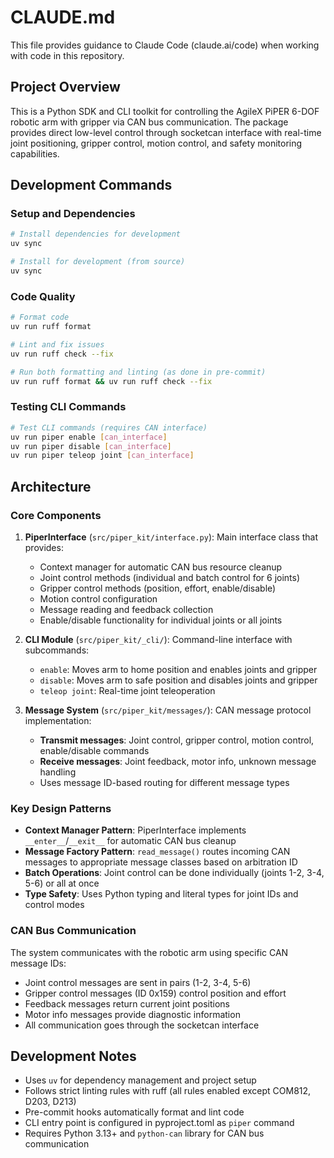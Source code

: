 # CLAUDE.md

This file provides guidance to Claude Code (claude.ai/code) when working with code in this repository.

## Project Overview

This is a Python SDK and CLI toolkit for controlling the AgileX PiPER 6-DOF robotic arm with gripper via CAN bus communication. The package provides direct low-level control through socketcan interface with real-time joint positioning, gripper control, motion control, and safety monitoring capabilities.

## Development Commands

### Setup and Dependencies
```bash
# Install dependencies for development
uv sync

# Install for development (from source)
uv sync
```

### Code Quality
```bash
# Format code
uv run ruff format

# Lint and fix issues
uv run ruff check --fix

# Run both formatting and linting (as done in pre-commit)
uv run ruff format && uv run ruff check --fix
```

### Testing CLI Commands
```bash
# Test CLI commands (requires CAN interface)
uv run piper enable [can_interface]
uv run piper disable [can_interface]
uv run piper teleop joint [can_interface]
```

## Architecture

### Core Components

1. **PiperInterface** (`src/piper_kit/interface.py`): Main interface class that provides:
   - Context manager for automatic CAN bus resource cleanup
   - Joint control methods (individual and batch control for 6 joints)
   - Gripper control methods (position, effort, enable/disable)
   - Motion control configuration
   - Message reading and feedback collection
   - Enable/disable functionality for individual joints or all joints

2. **CLI Module** (`src/piper_kit/_cli/`): Command-line interface with subcommands:
   - `enable`: Moves arm to home position and enables joints and gripper
   - `disable`: Moves arm to safe position and disables joints and gripper
   - `teleop joint`: Real-time joint teleoperation

3. **Message System** (`src/piper_kit/messages/`): CAN message protocol implementation:
   - **Transmit messages**: Joint control, gripper control, motion control, enable/disable commands
   - **Receive messages**: Joint feedback, motor info, unknown message handling
   - Uses message ID-based routing for different message types

### Key Design Patterns

- **Context Manager Pattern**: PiperInterface implements `__enter__`/`__exit__` for automatic CAN bus cleanup
- **Message Factory Pattern**: `read_message()` routes incoming CAN messages to appropriate message classes based on arbitration ID
- **Batch Operations**: Joint control can be done individually (joints 1-2, 3-4, 5-6) or all at once
- **Type Safety**: Uses Python typing and literal types for joint IDs and control modes

### CAN Bus Communication

The system communicates with the robotic arm using specific CAN message IDs:
- Joint control messages are sent in pairs (1-2, 3-4, 5-6)
- Gripper control messages (ID 0x159) control position and effort
- Feedback messages return current joint positions
- Motor info messages provide diagnostic information
- All communication goes through the socketcan interface

## Development Notes

- Uses `uv` for dependency management and project setup
- Follows strict linting rules with ruff (all rules enabled except COM812, D203, D213)
- Pre-commit hooks automatically format and lint code
- CLI entry point is configured in pyproject.toml as `piper` command
- Requires Python 3.13+ and `python-can` library for CAN bus communication
